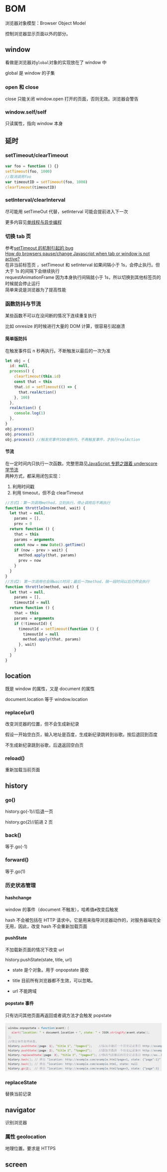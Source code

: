 # BOM

浏览器对象模型：Browser Object Model

控制浏览器显示页面以外的部分。

## window

看做是浏览器对`global`对象的实现放在了 window 中

global 是 window 的子集

### open 和 close

close 只能关闭 window.open 打开的页面，否则无效。浏览器会警告

### window.self/self

只读属性，指向 window 本身

## 延时

### setTimeout/clearTimeout

```js
var foo = function () {}
setTimeout(foo, 1000)
//取消调用foo
var timeoutID = setTimeout(foo, 1000)
clearTimeout(timeoutID)
```

### setInterval/clearInterval

尽可能用 setTimeOut 代替，setInterval 可能会提前进入下一次

更多内容见[单线程与异步编程](./027_async.md)

### 切换 tab 页

参考[setTimeout 的机制引起的 bug](https://segmentfault.com/q/1010000007524396)  
[How do browsers pause/change Javascript when tab or window is not active?](https://stackoverflow.com/questions/15871942/how-do-browsers-pause-change-javascript-when-tab-or-window-is-not-active)  
在非当前标签页 ，setTimeout 和 setInterval 如果间隔小于 1s，会停止执行。但大于 1s 的间隔下会继续执行  
requestAnimationFrame 因为本身执行间隔就小于 1s，所以切换到其他标签页的时候就会停止运行  
简单来说是浏览器为了提高性能

### 函数防抖与节流

某些函数不可以在没间断的情况下连续重复执行

比如 onresize 的时候进行大量的 DOM 计算，很容易引起崩溃

#### 简单版防抖

在触发事件后 n 秒再执行。不断触发以最后的一次为准

```js
let obj = {
  id: null,
  process() {
    clearTimeout(this.id)
    const that = this
    that.id = setTimeout(() => {
      that.realAction()
    }, 100)
  },
  realAction() {
    console.log(1)
  },
}
obj.process()
obj.process()
obj.process() //触发完事件100毫秒内，不再触发事件，才执行realAction
```

#### 节流

在一定时间内只执行一次函数。完整思路见[JavaScript 专题之跟着 underscore 学节流](https://github.com/mqyqingfeng/Blog/issues/26)  
两种方式，都采用闭包实现：

1. 利用时间戳
2. 利用 timeout，但不会 clearTimeout

```js
//方式1：第一次调用method，立刻执行。停止调用后不再执行
function throttleIns(method, wait) {
  let that = null,
    params = [],
    prev = 0
  return function () {
    that = this
    params = arguments
    const now = new Date().getTime()
    if (now - prev > wait) {
      method.apply(that, params)
      prev = now
    }
  }
}
//方式2: 第一次调用也会隔wait时间；最后一次method，隔一段时间以后仍然会执行
function throttle(method, wait) {
  let that = null,
    params = [],
    timeoutId = null
  return function () {
    that = this
    params = arguments
    if (!timeoutId) {
      timeoutId = setTimeout(function () {
        timeoutId = null
        method.apply(that, params)
      }, wait)
    }
  }
}
```

## location

既是 window 的属性，又是 document 的属性

document.location 等于 window.location

### replace(url)

改变浏览器的位置，但不会生成新纪录

假设一开始空白页，输入地址是百度，生成新纪录跳转到谷歌。按后退回到百度

不生成新纪录跳到谷歌，后退返回空白页

### reload()

重新加载当前页面

## history

### go()

history.go(-1)//后退一页

history.go(2)//前进 2 页

### back()

等于.go(-1)

### forward()

等于.go(1)

### 历史状态管理

#### hashchange

window 的事件（document 不触发），哈希值`#`改变后触发

hash 不会被包括在 HTTP 请求中。它是用来指导浏览器动作的，对服务器端完全无用，因此，改变 hash 不会重新加载页面

#### pushState

不加载新页面的情况下改变 url

history.pushState(state, title, url)

- state 是个对象。用于 onpopstate 接收

- title 目前所有浏览器都不生效，可以忽略。

- url 不能跨域

#### popstate 事件

只有访问其他页面再返回或者调方法才会触发 popstate

![](../images/3764d1ac6d473cef3891e4619212e3bb.png)

### replaceState

替换当前记录

## navigator

识别浏览器

### 属性 geolocation

地理位置。要求是 HTTPS

## screen
